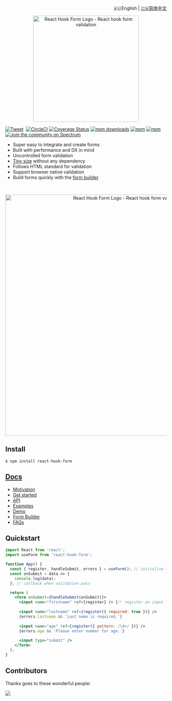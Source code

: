 <div align="right">🇦🇺English | <a href="https://github.com/bluebill1049/react-hook-form/blob/master/README.zh-CN.md">🇨🇳简体中文</a></div>

<div align="center"><p align="center"><a href="https://react-hook-form.com" title="React Hook Form - Simple React forms validation"><img src="https://raw.githubusercontent.com/bluebill1049/react-hook-form/master/website/logo.png" alt="React Hook Form Logo - React hook form validation" width="330px" /></a></p></div>

[![Tweet](https://img.shields.io/twitter/url/http/shields.io.svg?style=social)](https://twitter.com/intent/tweet?text=React+hooks+for+form+validation+without+the+hassle&url=https://github.com/bluebill1049/react-hook-form)&nbsp;
[![CircleCI](https://circleci.com/gh/react-hook-form/react-hook-form.svg?style=svg)](https://circleci.com/gh/react-hook-form/react-hook-form)
[![Coverage Status](https://coveralls.io/repos/github/bluebill1049/react-hook-form/badge.svg?branch=master)](https://coveralls.io/github/bluebill1049/react-hook-form?branch=master)
[![npm downloads](https://img.shields.io/npm/dm/react-hook-form.svg?style=flat-square)](https://www.npmjs.com/package/react-hook-form)
[![npm](https://img.shields.io/npm/dt/react-hook-form.svg?style=flat-square)](https://www.npmjs.com/package/react-hook-form)
[![npm](https://badgen.net/bundlephobia/minzip/react-hook-form)](https://badgen.net/bundlephobia/minzip/react-hook-form)
[![Join the community on Spectrum](https://withspectrum.github.io/badge/badge.svg)](https://spectrum.chat/react-hook-form)

- Super easy to integrate and create forms
- Built with performance and DX in mind
- Uncontrolled form validation
- [Tiny size](https://bundlephobia.com/result?p=react-hook-form@latest) without any dependency
- Follows HTML standard for validation
- Support browser native validation
- Build forms quickly with the [form builder](https://react-hook-form.com/builder)

<br />
<div align="center"><p align="center"><a href="https://react-hook-form.com" title="React Hook Form - Simple React forms validation"><img src="https://raw.githubusercontent.com/bluebill1049/react-hook-form/master/website/example.gif" alt="React Hook Form Logo - React hook form validation" width="750px" /></a></p></div>

## Install

    $ npm install react-hook-form

## [Docs](https://react-hook-form.com/api)

- [Motivation](https://medium.com/@bruce1049/form-validation-with-hook-in-3kb-c5414edf7d64)
- [Get started](https://react-hook-form.com/get-started)
- [API](https://react-hook-form.com/api)
- [Examples](https://github.com/bluebill1049/react-hook-form/tree/master/examples)
- [Demo](https://react-hook-form.com)
- [Form Builder](https://react-hook-form.com/builder)
- [FAQs](https://react-hook-form.com/faq)

## Quickstart

```jsx
import React from 'react';
import useForm from 'react-hook-form';

function App() {
  const { register, handleSubmit, errors } = useForm(); // initialise the hook
  const onSubmit = data => {
    console.log(data);
  }; // callback when validation pass

  return (
    <form onSubmit={handleSubmit(onSubmit)}>
      <input name="firstname" ref={register} /> {/* register an input */}
      
      <input name="lastname" ref={register({ required: true })} />
      {errors.lastname && 'Last name is required.'}
      
      <input name="age" ref={register({ pattern: /\d+/ })} />
      {errors.age && 'Please enter number for age.'}
      
      <input type="submit" />
    </form>
  );
}
```

## Contributors

Thanks goes to these wonderful people:

<img src="https://opencollective.com/react-hook-form/contributors.svg?width=900" />
